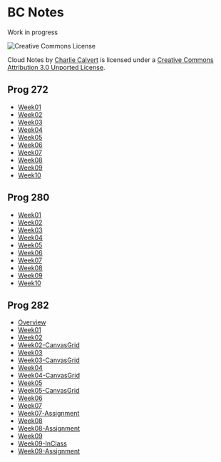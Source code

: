 BC Notes
========

Work in progress

![Creative Commons License](http://i.creativecommons.org/l/by/3.0/88x31.png)

Cloud Notes by [Charlie Calvert](http://www.elvenware.com/charlie/books/CloudNotes.html) is
licensed under a [Creative Commons Attribution 3.0 Unported
License](http://creativecommons.org/licenses/by/3.0/deed.en_US).

Prog 272
--------

-   [Week01](Prog272/Week01.html)
-   [Week02](Prog272/Week02.html)
-   [Week03](Prog272/Week03.html)
-   [Week04](Prog272/Week04.html)
-   [Week05](Prog272/Week05.html)
-   [Week06](Prog272/Week06.html)
-   [Week07](Prog272/Week07.html)
-   [Week08](Prog272/Week08.html)
-   [Week09](Prog272/Week09.html)
-   [Week10](Prog272/Week10.html)

Prog 280
--------

-   [Week01](Prog280/Week01.html)
-   [Week02](Prog280/Week02.html)
-   [Week03](Prog280/Week03.html)
-   [Week04](Prog280/Week04.html)
-   [Week05](Prog280/Week05.html)
-   [Week06](Prog280/Week06.html)
-   [Week07](Prog280/Week07.html)
-   [Week08](Prog280/Week08.html)
-   [Week09](Prog280/Week09.html)
-   [Week10](Prog280/Week10.html)

Prog 282
--------

-	[Overview](Prog282/Overview.html)
-	[Week01](Prog282/Week01.html)
-	[Week02](Prog282/Week02.html)
-	[Week02-CanvasGrid](Prog282/Week02-CanvasGrid.html)
-	[Week03](Prog282/Week03.html)
-   [Week03-CanvasGrid](Prog282/Week03-CanvasGrid.html)
-	[Week04](Prog282/Week04.html)
-   [Week04-CanvasGrid](Prog282/Week04-CanvasGrid.html)
-	[Week05](Prog282/Week05.html)
-   [Week05-CanvasGrid](Prog282/Week05-CanvasGrid.html)
-	[Week06](Prog282/Week06.html)
-	[Week07](Prog282/Week07.html)
-	[Week07-Assignment](Prog282/Week07-Assignment.html)
-	[Week08](Prog282/Week08.html)
-	[Week08-Assignment](Prog282/Week08-Assignment.html)
-	[Week09](Prog282/Week09.html)
-	[Week09-InClass](Prog282/Week09-InClass.html)
-	[Week09-Assignment](Prog282/Week09-Assignment.html)
